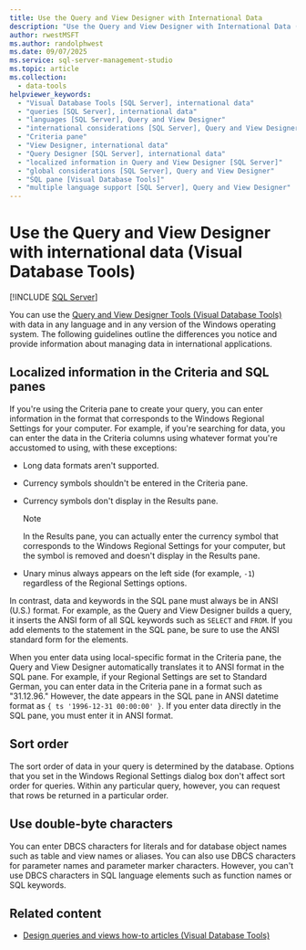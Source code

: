 ```yaml
---
title: Use the Query and View Designer with International Data
description: "Use the Query and View Designer with International Data (Visual Database Tools)"
author: rwestMSFT
ms.author: randolphwest
ms.date: 09/07/2025
ms.service: sql-server-management-studio
ms.topic: article
ms.collection:
  - data-tools
helpviewer_keywords:
  - "Visual Database Tools [SQL Server], international data"
  - "queries [SQL Server], international data"
  - "languages [SQL Server], Query and View Designer"
  - "international considerations [SQL Server], Query and View Designer"
  - "Criteria pane"
  - "View Designer, international data"
  - "Query Designer [SQL Server], international data"
  - "localized information in Query and View Designer [SQL Server]"
  - "global considerations [SQL Server], Query and View Designer"
  - "SQL pane [Visual Database Tools]"
  - "multiple language support [SQL Server], Query and View Designer"
---
```

# Use the Query and View Designer with international data (Visual Database Tools)

[!INCLUDE [SQL Server](../includes/applies-to-version/sqlserver.md)]

You can use the [Query and View Designer Tools (Visual Database Tools)](query-and-view-designer-tools-visual-database-tools.md) with data in any language and in any version of the Windows operating system. The following guidelines outline the differences you notice and provide information about managing data in international applications.

## Localized information in the Criteria and SQL panes

If you're using the Criteria pane to create your query, you can enter information in the format that corresponds to the Windows Regional Settings for your computer. For example, if you're searching for data, you can enter the data in the Criteria columns using whatever format you're accustomed to using, with these exceptions:

- Long data formats aren't supported.

- Currency symbols shouldn't be entered in the Criteria pane.

- Currency symbols don't display in the Results pane.

  > [!NOTE]  
  > In the Results pane, you can actually enter the currency symbol that corresponds to the Windows Regional Settings for your computer, but the symbol is removed and doesn't display in the Results pane.

- Unary minus always appears on the left side (for example, `-1`) regardless of the Regional Settings options.

In contrast, data and keywords in the SQL pane must always be in ANSI (U.S.) format. For example, as the Query and View Designer builds a query, it inserts the ANSI form of all SQL keywords such as `SELECT` and `FROM`. If you add elements to the statement in the SQL pane, be sure to use the ANSI standard form for the elements.

When you enter data using local-specific format in the Criteria pane, the Query and View Designer automatically translates it to ANSI format in the SQL pane. For example, if your Regional Settings are set to Standard German, you can enter data in the Criteria pane in a format such as "31.12.96." However, the date appears in the SQL pane in ANSI datetime format as `{ ts '1996-12-31 00:00:00' }`. If you enter data directly in the SQL pane, you must enter it in ANSI format.

## Sort order

The sort order of data in your query is determined by the database. Options that you set in the Windows Regional Settings dialog box don't affect sort order for queries. Within any particular query, however, you can request that rows be returned in a particular order.

## Use double-byte characters

You can enter DBCS characters for literals and for database object names such as table and view names or aliases. You can also use DBCS characters for parameter names and parameter marker characters. However, you can't use DBCS characters in SQL language elements such as function names or SQL keywords.

## Related content

- [Design queries and views how-to articles (Visual Database Tools)](design-queries-and-views-how-to-topics-visual-database-tools.md)
